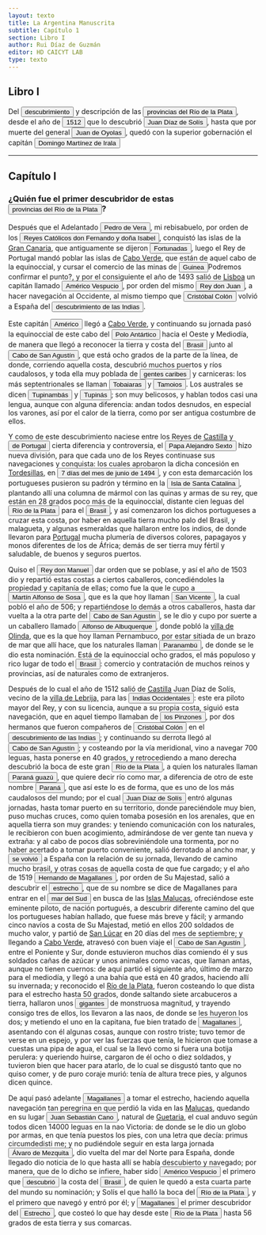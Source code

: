 ```yaml
---
layout: texto
title: La Argentina Manuscrita
subtitle: Capítulo 1
section: Libro I
author: Rui Díaz de Guzmán
editor: HD CAICYT LAB
type: texto
---
```

## Libro I


Del <button class="balloon" data-balloon-pos="up" data-balloon-length="large" data-balloon="Se refiere a la primera expedición que documenta con certeza el descubrimiento del Río de la Plata,​ realizada al mando del piloto mayor Juan Díaz de Solís, entre 1515 y 1516, por orden del rey Fernando el Católico. La intención de llegar a las islas Molucas descubriendo un paso entre los océanos Atlántico y Pacífico, se vio frustrada por la muerte de Díaz de Solís en el río de la Plata, debiéndose retornar a España. La expedición realizó la formal toma de posesión para España de los territorios">descubrimiento</button> y descripción de las <a href="https://recogito.pelagios.org/document/wzqxhk0h3vpikm/part/1/edit#2b30811c-3e7a-4b4d-884b-888fb6606916" target="_blank"><button class="balloon" data-balloon-pos="up" data-balloon-length="large" data-balloon="Refiere a la Provincia del Río de la Plata, un espacio creado a partir de las capitulaciones que firmó el primer adelantado Pedro de Mendoza con Carlos I en 1534.La misma limitaba al norte con los territorios otorgados a Diego de Almagro, ocupando una franja que se extendería entre el Mar del Sur y el Mar Océano Austral. La exploración y ocupación efectiva del terreno delimitarían el espacio de la provincia del Río de la Plata al sector atlántico y específicamente, al eje fluvial Paraná-Plata.">provincias del Río de la Plata</button></a>, desde el año de <button class="balloon" data-balloon-pos="up" data-balloon-length="large" data-balloon="La primera expedición que documenta con certeza el descubrimiento del Río de la Plata,​ fue la realizada al mando del piloto mayor Juan Díaz de Solís, entre 1515 y 1516, por orden del rey Fernando el Católico. La intención de llegar a las islas Molucas descubriendo un paso entre los océanos Atlántico y Pacífico, se vio frustrada por la muerte de Díaz de Solís en el río de la Plata, debiéndose retornar a España. La expedición realizó la formal toma de posesión para España de los territorios que l">1512</button> que lo descubrió <button class="balloon" data-balloon-pos="up" data-balloon-length="large" data-balloon="Juan Pedro Díaz de Solís (o João Pedro Dias de Solis en portugués) (Lebrija (Sevilla), 1470,​ o São Pedro de Solis (Alentejo) Portugal3​ – Punta Gorda, Uruguay, 20 de enero de 1516) fue un navegante y un explorador, uno de los primeros en llegar al Río de la Plata.  Solís fue además piloto mayor, uno de los cargos de mayor jerarquía dentro de la corona española en la carrera de Indias. Bibliografía Medina, José Toribio, Juan Díaz de Solís. Estudio Histórico, Santiago de Chile, 1898.">Juan Díaz de Solís</button>, hasta que por muerte del general <button class="balloon" data-balloon-pos="up" data-balloon-length="large" data-balloon="Refiere a Juan de Ayolas (Briviesca de la Bureba, Corona de Castilla, 1493 o ¿ca. 1510? – Candelaria del Chaco Boreal, gobernación del Río de la Plata y del Paraguay, 1538) era un explorador español que fuera vecino fundador de la primera Buenos Aires, acompañando al adelantado Pedro de Mendoza, y que nominalmente fuera nombrado como teniente de gobernador general de Asunción en 1537, para convertirse al poco tiempo y en forma igualmente nominal en gobernador del Río de la Plata y del Paraguay p">Juan de Oyolas</button>, quedó con la superior gobernación el capitán <button class="balloon" data-balloon-pos="up" data-balloon-length="large" data-balloon="Domingo Martínez de Irala (Vergara de la Hermandad de Guipúzcoa, Corona de Castilla, 1509 - Asunción del Paraguay, Virreinato del Perú, 3 de octubre de 1556) fue un conquistador, explorador y colonizador español que como lugarteniente de Juan de Ayolas quien lo nombrara interinamente hasta que regresara como teniente de gobernador de La Candelaria en 1537, luego lo sería de hecho, y posteriormente elegido por el pueblo según real cédula, como teniente de gobernador general de Asunción.Ocupó tres">Domingo Martínez de Irala</button>

------------------------------


## Capítulo I

### ¿Quién fue el primer descubridor de estas <a href="https://recogito.pelagios.org/document/wzqxhk0h3vpikm/part/1/edit#88b6c150-30d8-4d25-9fb0-2af3f50a93f2" target="_blank"><button class="balloon" data-balloon-pos="up" data-balloon-length="large" data-balloon="Refiere a la Provincia del Río de la Plata, un espacio creado a partir de las capitulaciones que firmó el primer adelantado Pedro de Mendoza con Carlos I en 1534.La misma limitaba al norte con los territorios otorgados a Diego de Almagro, ocupando una franja que se extendería entre el Mar del Sur y el Mar Océano Austral. La exploración y ocupación efectiva del terreno delimitarían el espacio de la provincia del Río de la Plata al sector atlántico y específicamente, al eje fluvial Paraná-Plata.. ">provincias del Río de la Plata</button></a>?


Después que el Adelantado <button class="balloon" data-balloon-pos="up" data-balloon-length="large" data-balloon="Pedro de Vera fue gobernador de las islas Canarias y una figura de referencia para el linaje de Álvar Núñez Cabeza de Vaca, de quien fuera abuelo materno. Antepasado de Ruiz Diaz de Guzmán">Pedro de Vera</button>, mi rebisabuelo, por orden de los <button class="balloon" data-balloon-pos="up" data-balloon-length="large" data-balloon="Los Reyes Católicos fue la denominación que recibieron los esposos Fernando II de Aragón e Isabel I de Castilla, soberanos de la Corona de Castilla (1474-1504) y de la Corona de Aragón (1479-1516).Los reyes accedieron al trono de Castilla tras la Guerra de Sucesión Castellana (1475-1479) contra los partidarios de la princesa Juana, apodada &quot;la Beltraneja&quot;, hija del rey Enrique IV de Castilla. En 1479 Fernando heredó el trono de Aragón al morir su padre, el rey Juan II de Aragón. Isabel">Reyes Católicos don Fernando y doña Isabel</button>, conquistó las islas de la <a href="https://recogito.pelagios.org/document/wzqxhk0h3vpikm/part/1/edit#734000cc-1918-40c3-ad5f-450df45397b8" target="_blank">Gran Canaria</a>, que antiguamente se dijeron <a href="https://recogito.pelagios.org/document/wzqxhk0h3vpikm/part/1/edit#f0416f75-deb2-4baa-adc3-2152caca6e90" target="_blank"><button class="balloon" data-balloon-pos="up" data-balloon-length="large" data-balloon="Se refiere a las islas Afortunadas de la tradición clásica latina, que se identificaron con las islas Canarias. Bibliografía: Martínez Hernández, Marcos, &quot;Islas míticas en relación con Canarias&quot;, en Cuadernos de Filología Clásica. Estudios griegos e indoeuropeos, vol. 20, 2010, pp. 139-158.">Fortunadas</button></a>, luego el Rey de Portugal mandó poblar las islas de <a href="https://recogito.pelagios.org/document/wzqxhk0h3vpikm/part/1/edit#0375b414-4aa2-4fb2-8854-9ace9e0239d8" target="_blank">Cabo Verde</a>, que están de aquel cabo de la equinoccial, y cursar el comercio de las minas de <button class="balloon" data-balloon-pos="up" data-balloon-length="large" data-balloon="Hay que revisar esta ubicación, porque no refiere a la Guinea actual, sino más bien a la región actual del Golfo de Guinea. En todo caso es un punto costero.">Guinea</button><note target="recogito-dd3179f3-3a67-48ed-a55f-69d39196f215" resp="romideleon">Podremos confirmar el punto?</note>, y por el consiguiente el año de 1493 salió de <a href="https://recogito.pelagios.org/document/wzqxhk0h3vpikm/part/1/edit#f9372909-25f5-4d1d-aaad-4708f95bf934" target="_blank">Lisboa</a> un capitán llamado <button class="balloon" data-balloon-pos="up" data-balloon-length="large" data-balloon="Américo Vespucio (en italiano Amerigo Vespuccia; Florencia, 9 de marzo de 1454-Sevilla, 22 de febrero de 1512) fue un comerciante y cosmógrafo florentino, naturalizado castellano en 1505, que participó en al menos dos viajes de exploración al &quot;Nuevo Mundo&quot;, continente que hoy en día se llama América en su honor. Desempeñó cargos importantes en la Casa de Contratación de Sevilla, de la que fue nombrado piloto mayor en 1508; pero su fama universal se debe a dos obras publicadas bajo su n">Américo Vespucio</button>, por orden del mismo <button class="balloon" data-balloon-pos="up" data-balloon-length="large" data-balloon="Juan II de Avís, apodado el Príncipe tirano para sus contemporáneos o, más recientemente, el Príncipe perfecto (Lisboa, 3 de marzo de 1455 - Alvor, 25 de octubre de 1495), fue rey de Portugal. Era hijo del rey Alfonso V el Africano y de su esposa, Isabel. Juan II sucedió a su padre en 1477 cuando su padre se retiró a un monasterio y se convirtió en rey en 1481.">Rey don Juan</button>, a hacer navegación al Occidente, al mismo tiempo que <button class="balloon" data-balloon-pos="up" data-balloon-length="large" data-balloon="Cristóbal Colón, Cristoforo Colombo en italiano o Christophorus Columbus en latín (Génova,n. 1​1​2​ c. 1436-14513​-Valladolid, 20 de mayo de 1506), fue un navegante, cartógrafo, almirante, virrey y gobernador general de las Indias Occidentales al servicio de la Corona de Castilla. Es famoso por haber realizado el &quot;descubrimiento&quot; de América, el 12 de octubre de 1492, al llegar a la isla de Guanahani, actualmente en las Bahamas.Efectuó cuatro viajes a las Indias —denominación del contin">Cristóbal Colón</button> volvió a España del <button class="balloon" data-balloon-pos="up" data-balloon-length="large" data-balloon="Refiere al denominado &quot;Descubrimiento de América&quot;,  acontecimiento histórico que comenzó con la llegada a América el 12 de octubre de 1492 de una expedición capitaneada por Cristóbal Colón por mandato de los reyes Isabel y Fernando de Castilla que había partido del Puerto de Palos dos meses y nueve días antes y, tras cruzar el océano Atlántico, llegó a una isla del continente americano, Guanahaní, a lo que él creía era la India. Varios años después los europeos fueron dándose cuenta de">descubrimiento de las Indias</button>. 

Este capitán <button class="balloon" data-balloon-pos="up" data-balloon-length="large" data-balloon="Refiere a Américo Vespucio">Américo</button> llegó a <a href="https://recogito.pelagios.org/document/wzqxhk0h3vpikm/part/1/edit#a55447af-d8b8-4daf-b313-efb3f4805621" target="_blank">Cabo Verde</a>, y continuando su jornada pasó la equinoccial de este cabo del <button class="balloon" data-balloon-pos="up" data-balloon-length="large" data-balloon="Entiendo que Antártica es una denominación que viene de las cosmografía de la época para indicar territorios opuestos al hemisferio norte, es decir que se ubican en el hemisferio sur (por ejemplo, el asentamiento francés en Guanabara es llamado Francia Antática.">Polo Antártico</button> hacia el Oeste y Mediodía, de manera que llegó a reconocer la tierra y costa del <a href="https://recogito.pelagios.org/document/wzqxhk0h3vpikm/part/1/edit#202305ef-2550-4afc-80b1-3051aefcc830" target="_blank"><button class="balloon" data-balloon-pos="up" data-balloon-length="large" data-balloon="La costa de lo que hoy es territorio brasileño fue el primer punto al que llegaron los europeos en América del Sur. La primera expedición que exploró la región fue un desprendimiento de la flota portuguesa que Vasco da Gama (c. 1460-1524) llevaba hacia Oriente. Las naves dirigidas por Pedro Álvarez de Cabral (1467-1520) se alejaron excesivamente de la costa de África y terminaron en el extremo sur de actual territorio del Estado de Bahía, en que el permanecieron entre abril y mayo del año 1500. ">Brasil</button></a> junto al <a href="https://recogito.pelagios.org/document/wzqxhk0h3vpikm/part/1/edit#7e5a4789-1638-423f-8f87-88f980ead1df" target="_blank"><button class="balloon" data-balloon-pos="up" data-balloon-length="large" data-balloon="Santo Agostinho, Cabo de Consolación, Pernambuco, Brasil.Refiere a este lugar?">Cabo de San Agustín</button></a>, que está ocho grados de la parte de la línea, de donde, corriendo aquella costa, descubrió muchos puertos y ríos caudalosos, y toda ella muy poblada de <button class="balloon" data-balloon-pos="up" data-balloon-length="large" data-balloon="La referencia a los caribes, realizada primero por Cristóbal Colón para nombrar a los supuestos enemigos de los taínos de Guanahaní, fue utilizada repetidamente en el curso del siglo XVI para caracterizar a las sociedades americanas que practicaban canibalismo ritual. BIbliografía: Abulafia, David, El descubrimiento de la humanidad. Encuentros atlánticos en la era de Colón, Barcelona, Crítica, 2009 [2008]; Carneiro Da Cunha, Manuela L.; Viveiros de Castro, &quot;Vingança e temporalidade: os tupi">gentes caribes</button> y carniceras: los más septentrionales se llaman <button class="balloon" data-balloon-pos="up" data-balloon-length="large" data-balloon="Refiere a los nativos Tobayaras, pueblos septentrionales de Brasil.. Carneiro Da Cunha, Manuela L. (org.), História dos índios no Brasil, San Pablo, Fundação de Amparo à Pesquisa do Estado de São Paulo-Companhia das Letras-Secretaria Municipal de Cultura Prefeitura do Município de São Paulo, 1992">Tobaiaras</button> y <button class="balloon" data-balloon-pos="up" data-balloon-length="large" data-balloon="Por tamoios o tamoyos se conocen a los indígenas que habitaban las costas de los actuales estados brasileños de San Pablo y Río de Janeiro.. Carneiro Da Cunha, Manuela L. (org.), História dos índios no Brasil, San Pablo, Fundação de Amparo à Pesquisa do Estado de São Paulo-Companhia das Letras-Secretaria Municipal de Cultura Prefeitura do Município de São Paulo, 1992; Monteiro, John M., &quot;The Crises and Transformations of Invaded Societies: Coastal Brazil in the Sixteenth Century&quot; en en">Tamoios</button>. Los australes se dicen <button class="balloon" data-balloon-pos="up" data-balloon-length="large" data-balloon="El término tupinambá es un etnónimo que significa el más antiguo o el primero, y se refiere a una nación indígena de la que formaban parte los tamoios, los temiminó, los tupiniquim y los tupinambáes propiamente dichos.Más abajo, en el capítulo V, aparecen mencionados como tupís.. Carneiro Da Cunha, Manuela L. (org.), História dos índios no Brasil, San Pablo, Fundação de Amparo à Pesquisa do Estado de São Paulo-Companhia das Letras-Secretaria Municipal de Cultura Prefeitura do Município de São Pa">Tupinambás</button> y <button class="balloon" data-balloon-pos="up" data-balloon-length="large" data-balloon="Tupinas habitantes primitivos y feroces de la Bahía de Todos los Santos (Brasil), luego de expulsar a los Tapuyas.. Carneiro Da Cunha, Manuela L. (org.), História dos índios no Brasil, San Pablo, Fundação de Amparo à Pesquisa do Estado de São Paulo-Companhia das Letras-Secretaria Municipal de Cultura Prefeitura do Município de São Paulo, 1992; Silva Noelli, Francisco, &quot;The tupi  expansion&quot;, en Silverman, Helaine; Isbell, William H. (eds.), Handbook of South American Archaeology, op. ci">Tupinás</button>; son muy belicosos, y hablan todos casi una lengua, aunque con alguna diferencia: andan todos desnudos, en especial los varones, así por el calor de la tierra, como por ser antigua costumbre de ellos. 

Y como de este descubrimiento naciese entre los Reyes de <a href="https://recogito.pelagios.org/document/wzqxhk0h3vpikm/part/1/edit#706e3a0b-5adc-4455-acbd-feb7c9334bcb" target="_blank">Castilla</a> y <button class="balloon" data-balloon-pos="up" data-balloon-length="large" data-balloon="Refiere al Rey Juan antes mencionado">de Portugal</button> cierta diferencia y controversia, el <button class="balloon" data-balloon-pos="up" data-balloon-length="large" data-balloon="Alejandro VI (Játiva, Valencia, c. 1431–Roma, 18 de agosto de 1503) fue el papa n.º 214 de la Iglesia católica entre 1492 y 1503. Su nombre de nacimiento, en valenciano, era Roderic de Borja (Rodrigo de Borja en castellano o Borgia en italiano). Hijo de Jofré de Borja y Escrivà y de Isabel de Borja, hermana de Alfonso de Borja, obispo de Valencia y futuro papa Calixto III. Rodrigo Borja alcanzó el poder gracias al nepotismo y lo mantuvo por él, consiguiendo su ascenso dentro de la jerarquía de l">Papa Alejandro Sexto</button> hizo nueva división, para que cada uno de los Reyes continuase sus navegaciones y conquista: los cuales aprobaron la dicha concesión en <a href="https://recogito.pelagios.org/document/wzqxhk0h3vpikm/part/1/edit#ec75af8b-0ea4-46ae-b217-f0e7af6d6d26" target="_blank">Tordesillas</a>, en <button class="balloon" data-balloon-pos="up" data-balloon-length="large" data-balloon="El Tratado de Tordesillas (en portugués: Tratado de Tordesilhas) fue el compromiso suscrito en la localidad de Tordesillas —situada en la actual provincia de Valladolid, en España—, el 7 de junio de 1494, entre los representantes de Isabel y Fernando, reyes de Castilla y de Aragón, por una parte, y los del rey Juan II de Portugal, por la otra, en virtud del cual se estableció un reparto de las zonas de navegación y conquista del océano Atlántico y del Nuevo Mundo mediante una línea situada 370 l">7 días del mes de junio de 1494</button>, y con esta demarcación los portugueses pusieron su padrón y término en la <button class="balloon" data-balloon-pos="up" data-balloon-length="large" data-balloon="Es la isla que alberga actualmente a la ciudad de Florianópolis, sobre la costa del estado de Santa Catalina. La isla fue bautizada con su nombre moderno por Sebastián Caboto, que realizó allí una larga parada de reabastecimiento de su armada antes de adentrarse a explorar el Río de la Plata.">Isla de Santa Catalina</button>, plantando allí una columna de mármol con las quinas y armas de su rey, que están en 28 grados poco más de la equinoccial, distante cien leguas del <a href="https://recogito.pelagios.org/document/wzqxhk0h3vpikm/part/1/edit#f7fac2c2-9d21-43d9-899f-a427c504c655" target="_blank"><button class="balloon" data-balloon-pos="up" data-balloon-length="large" data-balloon="Refiere al Río">Río de la Plata</button></a> para el <a href="https://recogito.pelagios.org/document/wzqxhk0h3vpikm/part/1/edit#9ec88dac-b92e-4341-b780-d20e7ee64823" target="_blank"><button class="balloon" data-balloon-pos="up" data-balloon-length="large" data-balloon="La costa de lo que hoy es territorio brasileño fue el primer punto al que llegaron los europeos en América del Sur. La primera expedición que exploró la región fue un desprendimiento de la flota portuguesa que Vasco da Gama (c. 1460-1524) llevaba hacia oriente. Las naves dirigidas por Pedro Álvarez de Cabral (1467-1520) se alejaron excesivamente de la costa de África y terminaron en el extremo sur de actual territorio del Estado de Bahía, en que el permanecieron entre abril y mayo del año 1500. ">Brasil</button></a>, y así comenzaron los dichos portugueses a cruzar esta costa, por haber en aquella tierra mucho palo del Brasil, y malagueta, y algunas esmeraldas que hallaron entre los indios, de donde llevaron para <a href="https://recogito.pelagios.org/document/wzqxhk0h3vpikm/part/1/edit#9e50c2e3-d75b-4356-a532-f67628f8f5a8" target="_blank">Portugal</a> mucha plumería de diversos colores, papagayos y monos diferentes de los de África; demás de ser tierra muy fértil y saludable, de buenos y seguros puertos. 

Quiso el <button class="balloon" data-balloon-pos="up" data-balloon-length="large" data-balloon="Manuel I de Portugal, apodado El Afortunado (Alcochete, 31 de mayo de 1469 - Lisboa, 13 de diciembre de 1521) fue rey de Portugal. Fue el octavo hijo del infante Fernando de Portugal, duque de Viseu e hijo de Eduardo I, y de la infanta Beatriz de Aveiro, nieta de Juan I. En 1495 sucedió en el trono de Portugal a su primo Juan II quien, a la sazón, era también su cuñado al estar casado con su hermana Leonor de Viseu. Se le apodó O Venturoso y O Bem-Aventurado por los grandes logros y acontecimien">Rey don Manuel</button> dar orden que se poblase, y así el año de 1503 dio y repartió estas costas a ciertos caballeros, concediéndoles la propiedad y capitanía de ellas; como fue la que le cupo a <button class="balloon" data-balloon-pos="up" data-balloon-length="large" data-balloon="Martim Afonso de Sousa (Vila Viçosa, 1500 - Lisboa, 21 de julio de 1571), fue un noble, marino y militar portugués, recordado por haber participado en la primera expedición colonizadora de Brasil y por haber sido gobernador de la India portuguesa (1542-1545).. Es difícil la identificación de este personaje, ya que el Martín Alfonso de Sousa (1500-1571) referido tendría tres años al momento de las cesiones que meciona Ruy Díaz. Podría quizás tratarse de un homónimo. La gran figura posrtuguesa en ">Martín Alfonso de Sosa</button>, que es la que hoy llaman <a href="https://recogito.pelagios.org/document/wzqxhk0h3vpikm/part/1/edit#249a7a12-000e-467d-8795-7e96d8829fa8" target="_blank"><button class="balloon" data-balloon-pos="up" data-balloon-length="large" data-balloon="Refiere a la zona de Sao Pablo, Brasil. Primer asentamiento en la zona.">San Vicente</button></a>, la cual pobló el año de 506; y repartiéndose lo demás a otros caballeros, hasta dar vuelta a la otra parte del <a href="https://recogito.pelagios.org/document/wzqxhk0h3vpikm/part/1/edit#73a881ef-7d8e-440f-974a-7233e8273762" target="_blank"><button class="balloon" data-balloon-pos="up" data-balloon-length="large" data-balloon="Santo Agostinho, Cabo de Consolación, Pernambuco, Brasil">Cabo de San Agustín</button></a>, se le dio y cupo por suerte a un caballero llamado <button class="balloon" data-balloon-pos="up" data-balloon-length="large" data-balloon="Creo que refiere a Jorge de Albuquerque Coelho, hijo de Duarte Coelho Pereira (Porto, ca. 1485 - Lisboa, 7 de agosto de 1554) fue un militar y administrador colonial portugués. Fue el primer Capitán-donatario de la Capitanía de Pernambuco y fundador de Olinda.">Alfonso de Albuquerque</button>, donde pobló la <a href="https://recogito.pelagios.org/document/wzqxhk0h3vpikm/part/1/edit#27c9b87a-9f40-4e28-b147-bc3fe5ec10c6" target="_blank">villa de Olinda</a>, que es la que hoy llaman Pernambuco, por estar sitiada de un brazo de mar que allí hace, que los naturales llaman <button class="balloon" data-balloon-pos="up" data-balloon-length="large" data-balloon="En la región del Guairá, Paranambaré, o Paranambu? Según Pedro Vaz de Barros, nacido en Algarve. En 1603 nombrado gobernador de la capitania de São Vicente.. Canal de Santa Cruz, en el estado de Recife.">Paranambú</button>, de donde se le dio esta nominación. Está de la equinoccial ocho grados, el más populoso y rico lugar de todo el <a href="https://recogito.pelagios.org/document/wzqxhk0h3vpikm/part/1/edit#a35bc8fa-e620-4ee5-af42-a0d31735f476" target="_blank"><button class="balloon" data-balloon-pos="up" data-balloon-length="large" data-balloon="La costa de lo que hoy es territorio brasileño fue el primer punto al que llegaron los europeos en América del Sur. La primera expedición que exploró la región fue un desprendimiento de la flota portuguesa que Vasco da Gama (c. 1460-1524) llevaba hacia oriente. Las naves dirigidas por Pedro Álvarez de Cabral (1467-1520) se alejaron excesivamente de la costa de África y terminaron en el extremo sur de actual territorio del Estado de Bahía, en que el permanecieron entre abril y mayo del año 1500. ">Brasil</button></a>: comercio y contratación de muchos reinos y provincias, así de naturales como de extranjeros. 

Después de lo cual el año de 1512 salió de <a href="https://recogito.pelagios.org/document/wzqxhk0h3vpikm/part/1/edit#638b94ae-6eee-4f5c-b938-eb184ba62407" target="_blank">Castilla</a> Juan Díaz de Solís, vecino de la <a href="https://recogito.pelagios.org/document/wzqxhk0h3vpikm/part/1/edit#1276d04e-7cc5-4080-acf3-a534975abfcf" target="_blank">villa de Lebrija,</a> para las <button class="balloon" data-balloon-pos="up" data-balloon-length="large" data-balloon="Las Indias Occidentales se refiere, comúnmente, a las islas del Caribe denominadas Antillas y Bahamas. La aplicación de Indias Occidentales a esta región es, según la RAE, &quot;admisible siempre que no haya posible confusión con la denominación tradicional de todo el continente&quot;, aunque precisa que es uso influido por la denominación inglesa West Indies. Por tanto, originalmente se aplicó a América, aunque con este valor es un arcaísmo.Tradicionalmente, el nombre fue dado a las posesiones ">Indias Occidentales</button>: este era piloto mayor del Rey, y con su licencia, aunque a su propia costa, siguió esta navegación, que en aquel tiempo llamaban de <button class="balloon" data-balloon-pos="up" data-balloon-length="large" data-balloon="Se refiere a Martín Alonso y Vicente Yáñez Pinzón (c. 1462- c. 1514), dos marinos nativos de Palos que acompañaron a Cristóbal Colón en su primer viaje como capitanes de las carabelas Niña y Pinta. Vicente Yañez Pinzón condujo en 1499 una exploración que recorrió el sur de las Antillas y la costa septentrional de América del Sur hasta la desembocadura del Amazonas. Fuentes Documentales: Pedro Mártirde Anglería, De Orbe Novo. Petri Martyris ab Angleria Mediolanensis Protonotarii Celaris Senatoris">los Pinzones</button>, por dos hermanos que fueron compañeros de <button class="balloon" data-balloon-pos="up" data-balloon-length="large" data-balloon="Cristóbal Colón, Cristoforo Colombo en italiano o Christophorus Columbus en latín (Génova,n. 1​1​2​ c. 1436-14513​-Valladolid, 20 de mayo de 1506), fue un navegante, cartógrafo, almirante, virrey y gobernador general de las Indias Occidentales al servicio de la Corona de Castilla. Es famoso por haber realizado el &quot;descubrimiento&quot; de América, el 12 de octubre de 1492, al llegar a la isla de Guanahani, actualmente en las Bahamas.Efectuó cuatro viajes a las Indias —denominación del contin">Cristóbal Colón</button> en el <button class="balloon" data-balloon-pos="up" data-balloon-length="large" data-balloon="Refiere al denominado &quot;Descubrimiento de América&quot;,  acontecimiento histórico que comenzó con la llegada a América el 12 de octubre de 1492 de una expedición capitaneada por Cristóbal Colón por mandato de los reyes Isabel y Fernando de Castilla que había partido del Puerto de Palos dos meses y nueve días antes y, tras cruzar el océano Atlántico, llegó a una isla del continente americano, Guanahaní, a lo que él creía era la India. Varios años después los europeos fueron dándose cuenta de">descubrimiento de las Indias</button>; y continuando su derrota llegó al <a href="https://recogito.pelagios.org/document/wzqxhk0h3vpikm/part/1/edit#bff7f956-6341-452b-b2a0-426501dce10b" target="_blank"><button class="balloon" data-balloon-pos="up" data-balloon-length="large" data-balloon="Cabo Santo Agostinho, Pernambuco">Cabo de San Agustín</button></a>; y costeando por la vía meridional, vino a navegar 700 leguas, hasta ponerse en 40 grados, y retrocediendo a mano derecha descubrió la boca de este gran <a href="https://recogito.pelagios.org/document/wzqxhk0h3vpikm/part/1/edit#40f930d3-e7b8-46e3-b73a-ce082e5cdef1" target="_blank"><button class="balloon" data-balloon-pos="up" data-balloon-length="large" data-balloon="Refiere al Río de la Plata">Río de la Plata</button></a>, a quien los naturales llaman <a href="https://recogito.pelagios.org/document/wzqxhk0h3vpikm/part/1/edit#9a7a8f3b-6dab-4987-bef4-72b43ee31f9b" target="_blank"><button class="balloon" data-balloon-pos="up" data-balloon-length="large" data-balloon="Refiere al Río de la Plata, nombre utilizados por población nativa">Paraná guazú</button></a>, que quiere decir río como mar, a diferencia de otro de este nombre <a href="https://recogito.pelagios.org/document/wzqxhk0h3vpikm/part/1/edit#14a163f2-737b-4c47-b995-946a999a7bf2" target="_blank"><button class="balloon" data-balloon-pos="up" data-balloon-length="large" data-balloon="Se refiere al río Pananá.. Se refiere al Río Paraná.">Paraná</button></a>, que así este lo es de forma, que es uno de los más caudalosos del mundo; por el cual <button class="balloon" data-balloon-pos="up" data-balloon-length="large" data-balloon="Juan Pedro Díaz de Solís (o João Pedro Dias de Solis en portugués) (Lebrija (Sevilla), 1470,​ o São Pedro de Solis (Alentejo) Portugal3​ – Punta Gorda, Uruguay, 20 de enero de 1516) fue un navegante y un explorador, uno de los primeros en llegar al Río de la Plata.">Juan Díaz de Solís</button> entró algunas jornadas, hasta tomar puerto en su territorio, donde pareciéndole muy bien, puso muchas cruces, como quien tomaba posesión en los arenales, que en aquella tierra son muy grandes: y teniendo comunicación con los naturales, le recibieron con buen acogimiento, admirándose de ver gente tan nueva y extraña: y al cabo de pocos días sobreviniéndole una tormenta, por no haber acertado a tomar puerto conveniente, salió derrotado al ancho mar, y <button class="balloon" data-balloon-pos="up" data-balloon-length="large" data-balloon="Juan Díaz de Solís murió en el Río de la Plata en 1516, cuando según la tradición documental se acercó a la costa de lo que hoy es territorio Uruguayo y fue atacado junto a sus acompañantes por nativos. Del ataque solo habría sobrevivido un joven grumete llamado Francisco del Puerto, quien sería uno de los lenguas destacados de la región cuando Sebastián Caboto arribó a ella en 1526.Una de las naves de la expedición de Solís habría estado comandada por Diego García de Moguer, otro expedicionario">se volvió</button> a España con la relación de su jornada, llevando de camino mucho brasil, y otras cosas de aquella costa de que fue cargado; y el año de 1519 <button class="balloon" data-balloon-pos="up" data-balloon-length="large" data-balloon="Fernando de Magallanes, también conocido como Hernando de Magallanes (en portugués, Fernão de Magalhães; Sabrosa, Región Norte, Portugal, primavera de 1480-Mactán, Islas Filipinas, 27 de abril de 1521), fue un militar, marino y navegante portugués de linaje noble, nombrado por la Monarquía Hispánica adelantado, capitán general de la &quot;Armada para el descubrimiento de la especería&quot; y caballero de la Orden de Santiago y comendador en la misma.Al servicio de Carlos I, descubrió el canal na">Hernando de Magallanes</button>, por orden de Su Majestad, salió a descubrir el <a href="https://recogito.pelagios.org/document/wzqxhk0h3vpikm/part/1/edit#06115988-6c31-430f-854f-a9ca73c5b7da" target="_blank"><button class="balloon" data-balloon-pos="up" data-balloon-length="large" data-balloon="Refiere al Estrecho de Magallanes">estrecho</button></a>, que de su nombre se dice de Magallanes para entrar en el <button class="balloon" data-balloon-pos="up" data-balloon-length="large" data-balloon="Refiere al Océano Pacífico">mar del Sud</button> en busca de las <a href="https://recogito.pelagios.org/document/wzqxhk0h3vpikm/part/1/edit#d59f98d4-c7d0-4c0d-85ef-0bb32b4e4c44" target="_blank">Islas Malucas</a>, ofreciéndose este eminente piloto, de nación portugués, a descubrir diferente camino del que los portugueses habían hallado, que fuese más breve y fácil; y armando cinco navíos a costa de Su Majestad, metió en ellos 200 soldados de mucho valor, y partió de <a href="https://recogito.pelagios.org/document/wzqxhk0h3vpikm/part/1/edit#d9115dd4-0bde-4fed-a132-bcb29837bccb" target="_blank">San Lúcar</a> en 20 días del mes de septiembre; y llegando a <a href="https://recogito.pelagios.org/document/wzqxhk0h3vpikm/part/1/edit#6aee7090-e700-4b7a-aaea-bf5a7743a99b" target="_blank">Cabo Verde</a>, atravesó con buen viaje el <a href="https://recogito.pelagios.org/document/wzqxhk0h3vpikm/part/1/edit#2c5f4b00-f6db-468a-abfb-271adee06910" target="_blank"><button class="balloon" data-balloon-pos="up" data-balloon-length="large" data-balloon="Santo Agostinho, Cabo de Consolación, Pernambuco, Brasil">Cabo de San Agustín</button></a>, entre el Poniente y Sur, donde estuvieron muchos días comiendo él y sus soldados cañas de azúcar y unos animales como vacas, que llaman antas, aunque no tienen cuernos: de aquí partió el siguiente año, último de marzo para el mediodía, y llegó a una bahía que está en 40 grados, haciendo allí su invernada; y reconocido el <a href="https://recogito.pelagios.org/document/wzqxhk0h3vpikm/part/1/edit#6361ac76-b905-4f84-9f47-f01bdc314536" target="_blank">Río de la Plata</a>, fueron costeando lo que dista para el estrecho hasta 50 grados, donde saltando siete arcabuceros a tierra, hallaron unos <button class="balloon" data-balloon-pos="up" data-balloon-length="large" data-balloon="Esta referencia aparece en el diario de viaje del caballero vicentino Antonio Pigafetta (c. 1490-c. 1534), quien origina el poderoso mito del gigantismo de los habitantes de la Patagonia, que se discutiría hasta entrado el siglo XVIII. Fuentes:">gigantes</button> de monstruosa magnitud, y trayendo consigo tres de ellos, los llevaron a las naos, de donde se les huyeron los dos; y metiendo el uno en la capitana, fue bien tratado de <button class="balloon" data-balloon-pos="up" data-balloon-length="large" data-balloon="Fernando de Magallanes, también conocido como Hernando de Magallanes (en portugués, Fernão de Magalhães; Sabrosa, Región Norte, Portugal, primavera de 1480-Mactán, Islas Filipinas, 27 de abril de 1521), fue un militar, marino y navegante portugués de linaje noble, nombrado por la Monarquía Hispánica adelantado, capitán general de la &quot;Armada para el descubrimiento de la especería&quot; y caballero de la Orden de Santiago y comendador en la misma.Al servicio de Carlos I, descubrió el canal na">Magallanes</button>, asentando con él algunas cosas, aunque con rostro triste; tuvo temor de verse en un espejo, y por ver las fuerzas que tenía, le hicieron que tomase a cuestas una pipa de agua, el cual se la llevó como si fuera una botija perulera: y queriendo huirse, cargaron de él ocho o diez soldados, y tuvieron bien que hacer para atarlo, de lo cual se disgustó tanto que no quiso comer, y de puro coraje murió: tenía de altura trece pies, y algunos dicen quince. 

De aquí pasó adelante <button class="balloon" data-balloon-pos="up" data-balloon-length="large" data-balloon="Fernando de Magallanes, también conocido como Hernando de Magallanes (en portugués, Fernão de Magalhães; Sabrosa, Región Norte, Portugal, primavera de 1480-Mactán, Islas Filipinas, 27 de abril de 1521), fue un militar, marino y navegante portugués de linaje noble, nombrado por la Monarquía Hispánica adelantado, capitán general de la &quot;Armada para el descubrimiento de la especería&quot; y caballero de la Orden de Santiago y comendador en la misma.Al servicio de Carlos I, descubrió el canal na">Magallanes</button> a tomar el estrecho, haciendo aquella navegación tan peregrina en que perdió la vida en las <a href="https://recogito.pelagios.org/document/wzqxhk0h3vpikm/part/1/edit#4d69a7ad-0cec-4664-8ca0-ac33d96c3c61" target="_blank">Malucas</a>, quedando en su lugar <button class="balloon" data-balloon-pos="up" data-balloon-length="large" data-balloon="Juan Sebastián Elcano, también escrito Juan Sebastián de Elcano, Juan Sebastián del Cano o Juan Sebastián de El Cano (Guetaria, 1476-océano Pacífico, 4 de agosto de 1526), fue un marino español que completó la primera vuelta a la Tierra en la Expedición de Magallanes-Elcano, quedando al frente de la expedición tras la muerte de Fernando de Magallanes.Elcano participó luego del frustrado intento de realizar una segunda circunnavegación bajo el mando del comendador Fray Francisco José García Jofre">Juan Sebastián Cano</button>, natural de <a href="https://recogito.pelagios.org/document/wzqxhk0h3vpikm/part/1/edit#6fb3ee42-b17e-458d-a179-63a354a6aba5" target="_blank">Guetaria</a>, el cual anduvo según todos dicen 14000 leguas en la nao Victoria: de donde se le dio un globo por armas, en que tenía puestos los pies, con una letra que decía: primus circumdedisti me; y no pudiéndole seguir en esta larga jornada <button class="balloon" data-balloon-pos="up" data-balloon-length="large" data-balloon="Álvaro de Mezquita (también llamado Álvaro de Mesquita) era un navegante portugués pariente de Hernando de Magallanes. Participó como supernumerario en la primera expedición de circunnavegación del globo, donde asumió la capitanía del buque San Antonio de Coca, hasta que fue depuesto por el motín del año 1520 liderado por Esteban Gómez, que hizo retornar la nave a España. En el trayecto de regreso, el San Antonio habría avistado las islas Malvinas, que fueron bautizadas como islas de San Antón e">Álvaro de Mezquita</button>, dio vuelta del mar del Norte para España, donde llegado dio noticia de lo que hasta allí se había descubierto y navegado; por manera, que de lo dicho se infiere, haber sido <button class="balloon" data-balloon-pos="up" data-balloon-length="large" data-balloon="Américo Vespucio (en italiano Amerigo Vespuccia; Florencia, 9 de marzo de 1454-Sevilla, 22 de febrero de 1512) fue un comerciante y cosmógrafo florentino, naturalizado castellano en 1505, que participó en al menos dos viajes de exploración al &quot;Nuevo Mundo&quot;, continente que hoy en día se llama América en su honor. Desempeñó cargos importantes en la Casa de Contratación de Sevilla, de la que fue nombrado piloto mayor en 1508; pero su fama universal se debe a dos obras publicadas bajo su n">Américo Vespucio</button> el primero que <button class="balloon" data-balloon-pos="up" data-balloon-length="large" data-balloon="El descubrimiento de Brasil en el año 1500 se debió a un desprendimiento de la flota que conducía Vasco da Gama al Oriente. En efecto, la nave que conducía Pedro Álvarez Cabral (c. 1467-1520) se separó de la flota en el cruce atlántico y arribó a una región hasta entonces desconocida por los europeos a la que bautizó con el nombre de Terra do Santa Cruz, ubicada en en el extremo sur del actual estado brasileño de Bahía (entre los ríos Frade y João de Tiba, en las inmediaciones de lo que sería lu">descubrió</button> la costa del <a href="https://recogito.pelagios.org/document/wzqxhk0h3vpikm/part/1/edit#67757432-3db0-4509-9d61-33c084cc6f76" target="_blank"><button class="balloon" data-balloon-pos="up" data-balloon-length="large" data-balloon="La costa de lo que hoy es territorio brasileño fue el primer punto al que llegaron los europeos en América del Sur. La primera expedición que exploró la región fue un desprendimiento de la flota portuguesa que Vasco da Gama (c. 1460-1524) llevaba hacia oriente. Las naves dirigidas por Pedro Álvarez de Cabral (1467-1520) se alejaron excesivamente de la costa de África y terminaron en el extremo sur de actual territorio del Estado de Bahía, en que el permanecieron entre abril y mayo del año 1500. ">Brasil</button></a>, de quien le quedó a esta cuarta parte del mundo su nominación; y Solís el que halló la boca del <a href="https://recogito.pelagios.org/document/wzqxhk0h3vpikm/part/1/edit#d2e8bd84-19ab-4067-937b-b2fc5a1fea8b" target="_blank"><button class="balloon" data-balloon-pos="up" data-balloon-length="large" data-balloon="Refiere al Río de la Plata">Río de la Plata</button></a>, y el primero que navegó y entró por él; y <button class="balloon" data-balloon-pos="up" data-balloon-length="large" data-balloon="Fernando de Magallanes, también conocido como Hernando de Magallanes (en portugués, Fernão de Magalhães; Sabrosa, Región Norte, Portugal, primavera de 1480-Mactán, Islas Filipinas, 27 de abril de 1521), fue un militar, marino y navegante portugués de linaje noble, nombrado por la Monarquía Hispánica adelantado, capitán general de la &quot;Armada para el descubrimiento de la especería&quot; y caballero de la Orden de Santiago y comendador en la misma.Al servicio de Carlos I, descubrió el canal na">Magallanes</button> el primer descubridor del <button class="balloon" data-balloon-pos="up" data-balloon-length="large" data-balloon="Refiere al Estrecho de Magallanes">Estrecho</button>, que costeó lo que hay desde este <a href="https://recogito.pelagios.org/document/wzqxhk0h3vpikm/part/1/edit#3c6f4bf6-a974-428d-a128-94abf9236c6f" target="_blank"><button class="balloon" data-balloon-pos="up" data-balloon-length="large" data-balloon="Refiere al Río de la Plata">Río de la Plata</button></a> hasta 56 grados de esta tierra y sus comarcas.